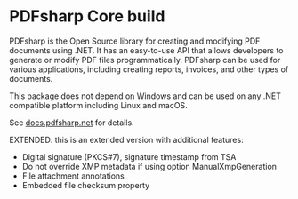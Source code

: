 ﻿# PDFsharp Core build

PDFsharp is the Open Source library for creating and modifying PDF documents using .NET. It has an easy-to-use API that allows developers to generate or modify PDF files programmatically. PDFsharp can be used for various applications, including creating reports, invoices, and other types of documents.

This package does not depend on Windows and can be used on any .NET compatible platform including Linux and macOS.

See [docs.pdfsharp.net](https://docs.pdfsharp.net) for details.

EXTENDED: this is an extended version with additional features:
* Digital signature (PKCS#7), signature timestamp from TSA
* Do not override XMP metadata if using option ManualXmpGeneration
* File attachment annotations
* Embedded file checksum property